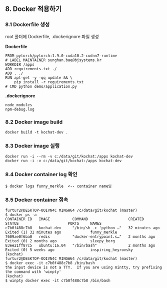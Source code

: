 ## 8. Docker 적용하기
### 8.1 Dockerfile 생성
root 폴더에 Dockerfile, .dockerignore 파일 생성

**Dockerfile**
```
FROM pytorch/pytorch:1.9.0-cuda10.2-cudnn7-runtime
# LABEL MAINTAINER sunghan.bae@bjsystems.kr
WORKDIR /apps
ADD requirements.txt ./
ADD . ./
RUN apt-get -y -qq update && \
    pip install -r requirements.txt
# CMD python demo/application.py
```


**.dockerignore**
```
node_modules
npm-debug.log
```

### 8.2 Docker image build
```
docker build -t kochat-dev .
```

### 8.3 Docker image 실행
```
docker run -i --rm -v c:/data/git/kochat:/apps kochat-dev
docker run -i -v c:/data/git/kochat:/apps kochat-dev
```

### 8.4 Docker container log 확인
```
$ docker logs funny_merkle  <-- container name임
```

### 8.5 Docker container 접속
```
furtur2@DESKTOP-OOIVN4C MINGW64 /c/data/git/kochat (master)
$ docker ps -a
CONTAINER ID   IMAGE          COMMAND                  CREATED          STATUS                      PORTS     NAMES
c7b0f488c7b8   kochat-dev     "/bin/sh -c 'python …"   32 minutes ago   Exited (1) 32 minutes ago             funny_merkle
7609ae0f6ba0   redis          "docker-entrypoint.s…"   2 months ago     Exited (0) 2 months ago               sleepy_borg
83ee21ff87c5   ubuntu:16.04   "/bin/bash"              2 months ago     Exited (0) 5 weeks ago                inspiring_heyrovsky
(kochat)
furtur2@DESKTOP-OOIVN4C MINGW64 /c/data/git/kochat (master)
$ docker exec -it c7b0f488c7b8 /bin/bash
the input device is not a TTY.  If you are using mintty, try prefixing the command with 'winpty'
(kochat)
$ winpty docker exec -it c7b0f488c7b8 /bin/bash

```